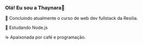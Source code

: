### Olá! Eu sou a Thaynara👋



 🔭 Concluindo atualmente o curso de web dev fullstack da Resilia.
 
 🌱 Estudando Node.js
 
 ☕ Apaixonada por café e programação.
 

